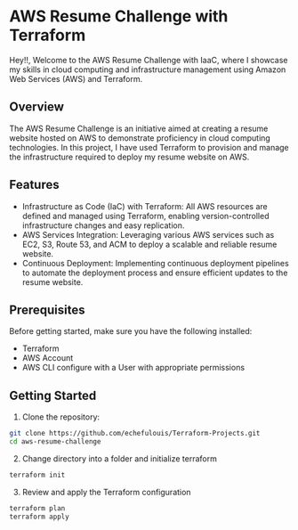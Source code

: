 # AWS Resume Challenge with Terraform

Hey!!, Welcome to the AWS Resume Challenge with IaaC, where I showcase my skills in cloud computing and infrastructure management using Amazon Web Services (AWS) and Terraform.

## Overview

The AWS Resume Challenge is an initiative aimed at creating a resume website hosted on AWS to demonstrate proficiency in cloud computing technologies. In this project, I have used Terraform to provision and manage the infrastructure required to deploy my resume website on AWS. 

## Features

- Infrastructure as Code (IaC) with Terraform: All AWS resources are defined and managed using Terraform, enabling version-controlled infrastructure changes and easy replication.
- AWS Services Integration: Leveraging various AWS services such as EC2, S3, Route 53, and ACM to deploy a scalable and reliable resume website.
- Continuous Deployment: Implementing continuous deployment pipelines to automate the deployment process and ensure efficient updates to the resume website.

## Prerequisites
Before getting started, make sure you have the following installed:

- Terraform
- AWS Account 
- AWS CLI configure with a User with appropriate permissions


## Getting Started

1. Clone the repository:

```bash
git clone https://github.com/echefulouis/Terraform-Projects.git
cd aws-resume-challenge
```

2. Change directory into a folder and initialize terraform

```bash
terraform init
```

3. Review and apply the Terraform configuration
```bash
terraform plan
terraform apply
```
